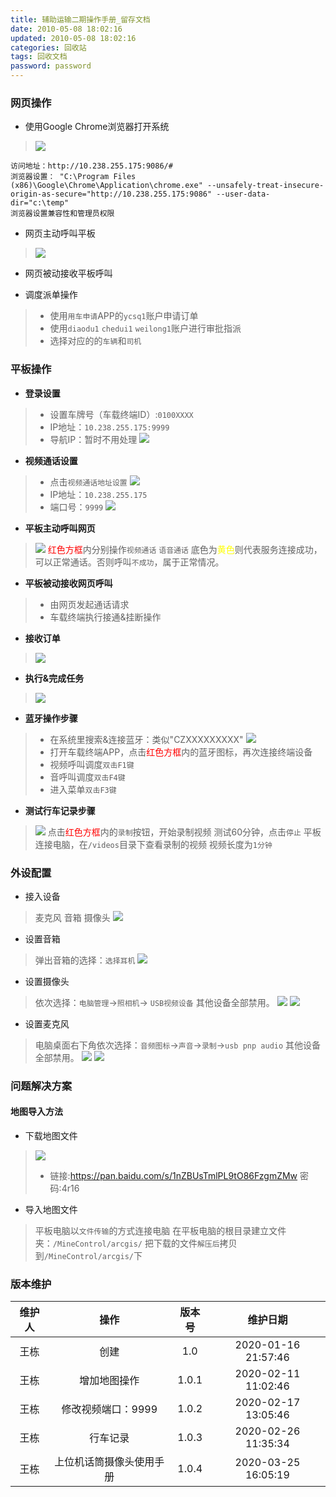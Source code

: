 ```yaml
---
title: 辅助运输二期操作手册_留存文档
date: 2010-05-08 18:02:16
updated: 2010-05-08 18:02:16
categories: 回收站
tags: 回收文档
password: password
---
```



### 网页操作
* 使用Google Chrome浏览器打开系统
> ![](71579184018_.pic_hd.jpg)
```
访问地址：http://10.238.255.175:9086/#
浏览器设置： "C:\Program Files (x86)\Google\Chrome\Application\chrome.exe" --unsafely-treat-insecure-origin-as-secure="http://10.238.255.175:9086" --user-data-dir="c:\temp"
浏览器设置兼容性和管理员权限
```
* 网页主动呼叫平板
> ![](81579184381_.pic_hd.jpg)

* 网页被动接收平板呼叫

* 调度派单操作
> * 使用`用车申请`APP的`ycsq1`账户申请订单
> * 使用`diaodu1` `chedui1` `weilong1`账户进行审批指派
> * 选择对应的的`车辆`和`司机`

### 平板操作

* **登录设置**
> * 设置车牌号（车载终端ID）:`0100XXXX`
> * IP地址：`10.238.255.175:9999`
> * 导航IP：暂时不用处理
> ![](61579195336_.pic.jpg)
* **视频通话设置**
> * 点击`视频通话地址设置`
> ![](81579195775_.pic_hd.jpg)
> * IP地址：`10.238.255.175`
> * 端口号：`9999`
> ![](41579195334_.pic.jpg)
* **平板主动呼叫网页**
> ![](91579195162_.pic_hd.jpg)
> <font color="red">红色方框</font>内分别操作`视频通话` `语音通话`
> 底色为<font color="yellow">黄色</font>则代表服务连接成功，可以正常通话。否则呼叫`不成功`，属于正常情况。
* **平板被动接收网页呼叫**
> * 由网页发起通话请求
> * 车载终端执行接通&挂断操作
* **接收订单**
> ![](71579195337_.pic.jpg)
* **执行&完成任务**
> ![](111579196231_.pic_hd.jpg)

* **蓝牙操作步骤**
> * 在系统里搜索&连接蓝牙：类似"CZXXXXXXXXX"
> ![](111579248651_.pic_hd.jpg)
> * 打开车载终端APP，点击<font color="red">红色方框</font>内的蓝牙图标，再次连接终端设备
> * 视频呼叫调度`双击F1键`
> * 音呼叫调度`双击F4键`
> * 进入菜单`双击F3键`

* **测试行车记录步骤**
> ![](251582704077_.pic_hd.jpg)
> 点击<font color="red">红色方框</font>内的`录制`按钮，开始录制视频
> 测试60分钟，点击`停止`
> 平板连接电脑，在`/videos`目录下查看录制的视频
> 视频长度为`1分钟`


### 外设配置

* 接入设备
> 麦克风
> 音箱
> 摄像头
> ![](outline.jpg)

* 设置音箱
> 弹出音箱的选择：`选择耳机`
> ![](speakers.jpg)

* 设置摄像头
> 依次选择：`电脑管理`->`照相机`-> `USB视频设备`
> 其他设备全部禁用。
> ![](camera1.jpg)
> ![](camera2.jpg)

* 设置麦克风
> 电脑桌面右下角依次选择：`音频图标`->`声音`->`录制`->`usb pnp audio`
> 其他设备全部禁用。
> ![](mic1.jpg)
> ![](mic2.jpg)

### 问题解决方案
#### 地图导入方法
* 下载地图文件
> ![](91581389626_.pic.jpg)
> * 链接:https://pan.baidu.com/s/1nZBUsTmlPL9tO86FzgmZMw  密码:4r16


* 导入地图文件
> 平板电脑以`文件传输`的方式连接电脑
> 在平板电脑的根目录建立文件夹：`/MineControl/arcgis/`
> 把下载的文件`解压后`拷贝到`/MineControl/arcgis/`下

### 版本维护

| 维护人 | 操作 | 版本号 | 维护日期 |
| :------: | :----: | :----: | :----: |
| 王栋 | 创建 | 1.0 | 2020-01-16 21:57:46 |
| 王栋 | 增加地图操作 | 1.0.1 | 2020-02-11 11:02:46 |
| 王栋 | 修改视频端口：9999 | 1.0.2 | 2020-02-17 13:05:46 |
| 王栋 | 行车记录 | 1.0.3 | 2020-02-26 11:35:34 |
| 王栋 | 上位机话筒摄像头使用手册 | 1.0.4 | 2020-03-25 16:05:19 |